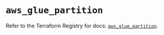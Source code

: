 # `aws_glue_partition`

Refer to the Terraform Registry for docs: [`aws_glue_partition`](https://registry.terraform.io/providers/hashicorp/aws/6.7.0/docs/resources/glue_partition).

